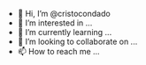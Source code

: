 - 👋 Hi, I’m @cristocondado
- 👀 I’m interested in ...
- 🌱 I’m currently learning ...
- 💞️ I’m looking to collaborate on ...
- 📫 How to reach me ...

<!---
cristocondado/cristocondado is a ✨ special ✨ repository because its `README.md` (this file) appears on your GitHub profile.
You can click the Preview link to take a look at your changes.
--->

